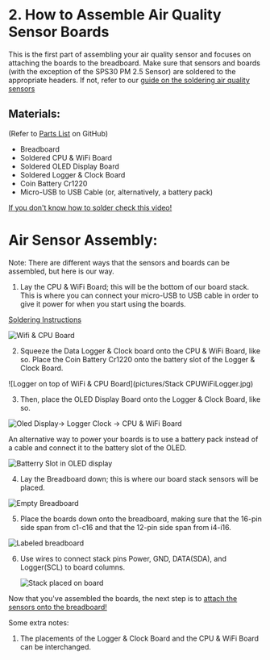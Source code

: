# 2. How to Assemble Air Quality Sensor Boards
This is the first part of assembling your air quality sensor and focuses on attaching the boards to 
the breadboard. Make sure that sensors and boards (with the exception of the SPS30 PM 2.5 Sensor) are soldered
to the appropriate headers. If not, refer to our [guide on the soldering air quality sensors](https://github.com/jonscrp/Instructions/blob/main/1.How%20to%20Solder%20Air%20Quality%20Sensor.md)

## Materials: 
(Refer to [Parts List](https://github.com/Community-Sensor-Lab/Air-Quality-Sensor/blob/master/README.md#Parts-List-) on GitHub)
  
  + Breadboard
  + Soldered CPU & WiFi Board
  + Soldered OLED Display Board
  + Soldered Logger & Clock Board
  + Coin Battery Cr1220
  + Micro-USB to USB Cable (or, alternatively, a battery pack)

[If you don't know how to solder check this video!]()

# Air Sensor Assembly:

Note: There are different ways that the sensors and boards can be assembled, but here is our way.

  1. Lay the CPU & WiFi Board; this will be the bottom of our board stack. This is where you can connect your micro-USB to USB cable in order to give it power for when you start using the boards.
  
  [Soldering Instructions](https://learn.adafruit.com/how-to-solder-headers/male-headers)

  ![Wifi & CPU Board](pictures/WiFi&CPU.jpg)

  2. Squeeze the Data Logger & Clock board onto the CPU & WiFi Board, like so. Place the Coin Battery Cr1220 onto the battery slot of the Logger & Clock Board.
  
  ![Logger on top of  WiFi & CPU Board](pictures/Stack CPUWiFiLogger.jpg)
  
  3. Then, place the OLED Display Board onto the Logger & Clock Board, like so.
  
  ![Oled Display-> Logger Clock -> CPU & WiFi Board](pictures/OLEDCPULogger.jpg)

  An alternative way to power your boards is to use a battery pack instead of a cable and connect it to the battery slot of the OLED.
  
  ![Batterry Slot in OLED display](pictures/WiFi&CPUpower.jpg)

  4. Lay the Breadboard down; this is where our board stack sensors will be placed.

  ![Empty Breadboard](pictures/Empty_BreadBoard.jpg)

  5. Place the boards down onto the breadboard, making sure that the 16-pin side span from c1-c16 and that the 12-pin side span from i4-i16.

  ![Labeled breadboard](pictures/Empty_BreadBoardLabel.jpg)


6. Use wires to connect stack pins Power, GND, DATA(SDA), and Logger(SCL) to board columns.

   ![Stack placed on board]()

  Now that you've assembled the boards, the next step is to [attach the sensors onto the breadboard!]()

  Some extra notes:
  1. The placements of the Logger & Clock Board and the CPU & WiFi Board can be interchanged.








